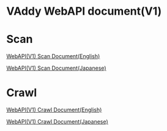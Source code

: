 VAddy WebAPI document(V1)
=====================

# Scan
[WebAPI(V1) Scan Document(English)](https://github.com/vaddy/WebAPI-document/blob/master/V1/VAddy-WebApi.md)  

[WebAPI(V1) Scan Document(Japanese)](https://github.com/vaddy/WebAPI-document/blob/master/V1/VAddy-WebApi-ja.md)  


# Crawl
[WebAPI(V1) Crawl Document(English)](https://github.com/vaddy/WebAPI-document/blob/master/V1/VAddy-WebApi-Crawl.md)  

[WebAPI(V1) Crawl Document(Japanese)](https://github.com/vaddy/WebAPI-document/blob/master/V1/VAddy-WebApi-Crawl-ja.md)  
